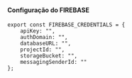 #### Configuração do FIREBASE

````
export const FIREBASE_CREDENTIALS = {
    apiKey: "",
    authDomain: "",
    databaseURL: "",
    projectId: "",
    storageBucket: "",
    messagingSenderId: ""
};
````

